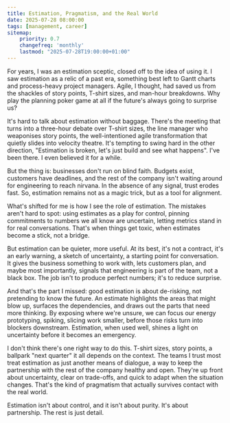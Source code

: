 ```yaml
---
title: Estimation, Pragmatism, and the Real World
date: 2025-07-28 08:00:00
tags: [management, career]
sitemap:
    priority: 0.7
    changefreq: 'monthly'
    lastmod: "2025-07-28T19:00:00+01:00"
---
```


For years, I was an estimation sceptic, closed off to the idea of using it. I saw estimation as a relic of a past era, something best left to Gantt charts and process-heavy project managers. Agile, I thought, had saved us from the shackles of story points, T-shirt sizes, and man-hour breakdowns. Why play the planning poker game at all if the future's always going to surprise us?

It's hard to talk about estimation without baggage. There's the meeting that turns into a three-hour debate over T-shirt sizes, the line manager who weaponises story points, the well-intentioned agile transformation that quietly slides into velocity theatre. It's tempting to swing hard in the other direction, "Estimation is broken, let's just build and see what happens". I've been there. I even believed it for a while.

But the thing is: businesses don't run on blind faith. Budgets exist, customers have deadlines, and the rest of the company isn't waiting around for engineering to reach nirvana. In the absence of any signal, trust erodes fast. So, estimation remains not as a magic trick, but as a tool for alignment.

What's shifted for me is how I see the role of estimation. The mistakes aren't hard to spot: using estimates as a play for control, pinning commitments to numbers we all know are uncertain, letting metrics stand in for real conversations. That's when things get toxic, when estimates become a stick, not a bridge.

But estimation can be quieter, more useful. At its best, it's not a contract, it's an early warning, a sketch of uncertainty, a starting point for conversation. It gives the business something to work with, lets customers plan, and maybe most importantly, signals that engineering is part of the team, not a black box. The job isn't to produce perfect numbers; it's to reduce surprise.

And that's the part I missed: good estimation is about de-risking, not pretending to know the future. An estimate highlights the areas that might blow up, surfaces the dependencies, and draws out the parts that need more thinking. By exposing where we're unsure, we can focus our energy prototyping, spiking, slicing work smaller, before those risks turn into blockers downstream. Estimation, when used well, shines a light on uncertainty before it becomes an emergency.

I don't think there's one right way to do this. T-shirt sizes, story points, a ballpark "next quarter" it all depends on the context. The teams I trust most treat estimation as just another means of dialogue, a way to keep the partnership with the rest of the company healthy and open. They're up front about uncertainty, clear on trade-offs, and quick to adapt when the situation changes. That's the kind of pragmatism that actually survives contact with the real world.

Estimation isn't about control, and it isn't about purity. It's about partnership. The rest is just detail.
